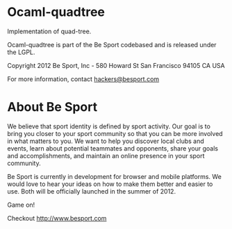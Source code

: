 Ocaml-quadtree
==========

Implementation of quad-tree.

Ocaml-quadtree is part of the Be Sport codebased and is released under the LGPL.

Copyright 2012 Be Sport, Inc - 580 Howard St San Francisco 94105 CA USA

For more information, contact hackers@besport.com

About Be Sport
==============

We believe that sport identity is defined by sport activity. Our goal is to bring you closer to your sport community so that you can be more involved in what matters to you. We want to help you discover local clubs and events, learn about potential teammates and opponents, share your goals and accomplishments, and maintain an online presence in your sport community.

Be Sport is currently in development for browser and mobile platforms. We would love to hear your ideas on how to make them better and easier to use. Both will be officially launched in the summer of 2012.

Game on!

Checkout http://www.besport.com
